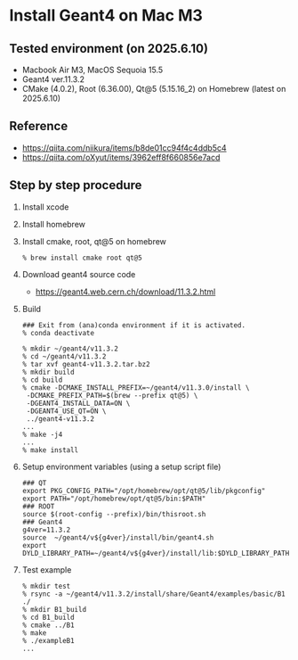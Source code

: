 # Install Geant4 on Mac M3 
## Tested environment (on 2025.6.10)
- Macbook Air M3, MacOS Sequoia 15.5
- Geant4 ver.11.3.2
- CMake (4.0.2), Root (6.36.00), Qt@5 (5.15.16_2) on Homebrew (latest on 2025.6.10)

## Reference 
- https://qiita.com/niikura/items/b8de01cc94f4c4ddb5c4
- https://qiita.com/oXyut/items/3962eff8f660856e7acd

## Step by step procedure
1. Install xcode
2. Install homebrew
3. Install cmake, root, qt@5 on homebrew
    ```
    % brew install cmake root qt@5
    ```
4. Download geant4 source code
    - https://geant4.web.cern.ch/download/11.3.2.html
5. Build
    ```
    ### Exit from (ana)conda environment if it is activated.
    % conda deactivate
    
    % mkdir ~/geant4/v11.3.2 
    % cd ~/geant4/v11.3.2 
    % tar xvf geant4-v11.3.2.tar.bz2
    % mkdir build
    % cd build
    % cmake -DCMAKE_INSTALL_PREFIX=~/geant4/v11.3.0/install \
     -DCMAKE_PREFIX_PATH=$(brew --prefix qt@5) \
     -DGEANT4_INSTALL_DATA=ON \
     -DGEANT4_USE_QT=ON \
     ../geant4-v11.3.2
    ...
    % make -j4
    ...
    % make install
    ```

6. Setup environment variables (using a setup script file)
    ```
    ### QT
    export PKG_CONFIG_PATH="/opt/homebrew/opt/qt@5/lib/pkgconfig"
    export PATH="/opt/homebrew/opt/qt@5/bin:$PATH"
    ### ROOT
    source $(root-config --prefix)/bin/thisroot.sh
    ### Geant4
    g4ver=11.3.2
    source  ~/geant4/v${g4ver}/install/bin/geant4.sh
    export DYLD_LIBRARY_PATH=~/geant4/v${g4ver}/install/lib:$DYLD_LIBRARY_PATH

    ```
7. Test example
    ```
    % mkdir test
    % rsync -a ~/geant4/v11.3.2/install/share/Geant4/examples/basic/B1 ./
    % mkdir B1_build
    % cd B1_build
    % cmake ../B1
    % make
    % ./exampleB1
    ...
    ```

